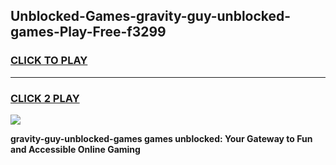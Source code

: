 
## Unblocked-Games-gravity-guy-unblocked-games-Play-Free-f3299
<h3>
<a href="https://premium76.site?title=gravity-guy-unblocked-games&ref=10A">CLICK TO PLAY</a></h3>
<hr>

<h3>
<a href="https://premium76.site?title=gravity-guy-unblocked-games&ref=10A">CLICK 2 PLAY</a>
  
</h3>

<a href="https://premium76.site?title=gravity-guy-unblocked-games&ref=10A"><img src="https://clearcache.store/games.png"></a>


**gravity-guy-unblocked-games games unblocked: Your Gateway to Fun and Accessible Online Gaming**
